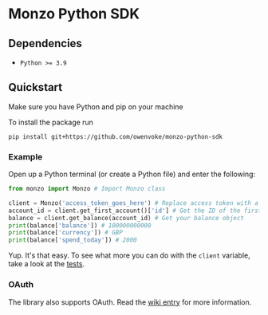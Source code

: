 # Monzo Python SDK

## Dependencies

- `Python >= 3.9`

## Quickstart

Make sure you have Python and pip on your machine

To install the package run

`pip install git+https://github.com/owenvoke/monzo-python-sdk`

### Example

Open up a Python terminal (or create a Python file) and enter the following:

```python
from monzo import Monzo # Import Monzo class

client = Monzo('access_token_goes_here') # Replace access token with a valid token found at: https://developers.monzo.com
account_id = client.get_first_account()['id'] # Get the ID of the first account linked to the access token
balance = client.get_balance(account_id) # Get your balance object
print(balance['balance']) # 100000000000
print(balance['currency']) # GBP
print(balance['spend_today']) # 2000
```

Yup. It's that easy. To see what more you can do with the `client` variable, take a look at the [tests](https://github.com/owenvoke/monzo-python/blob/main/tests/test_api_endpoints.py).

### OAuth

The library also supports OAuth. Read the [wiki entry](https://github.com/muyiwaolu/monzo-python/wiki/OAuth) for more information.
